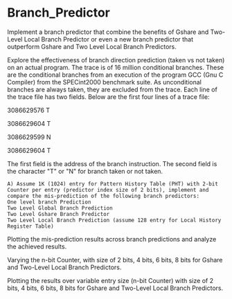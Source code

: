 # Branch_Predictor

Implement a branch predictor that combine the benefits of Gshare and Two-Level Local Branch Predictor or even a new branch predictor that outperform Gshare and Two Level Local Branch Predictors.  

Explore the effectiveness of branch direction prediction (taken vs not taken) on an actual program. 
The trace is of 16 million conditional branches. These are the conditional branches from an execution of the program GCC (Gnu C Compiler) from the SPECint2000 benchmark suite. As unconditional branches are always taken, they are excluded from the trace. Each line of the trace file has two fields. Below are the first four lines of a trace file:

3086629576 T

3086629604 T

3086629599 N

3086629604 T

The first field is the address of the branch instruction. The second field is the character "T" or "N" for branch taken or not taken. 

    A) Assume 1K (1024) entry for Pattern History Table (PHT) with 2-bit Counter per entry (predictor index size of 2 bits), implement and compare the mis-prediction of the following branch predictors:
    One level branch Prediction
    Two Level Global Branch Prediction
    Two Level Gshare Branch Predictor
    Two Level Local Branch Prediction (assume 128 entry for Local History Register Table)

Plotting the mis-prediction results across branch predictions and analyze the achieved results.  

Varying the n-bit Counter, with size of 2 bits, 4 bits, 6 bits, 8 bits for Gshare and Two-Level Local Branch Predictors. 

Plotting the results over variable entry size (n-bit Counter) with size of 2 bits, 4 bits, 6 bits, 8 bits for Gshare and Two-Level Local Branch Predictors.

